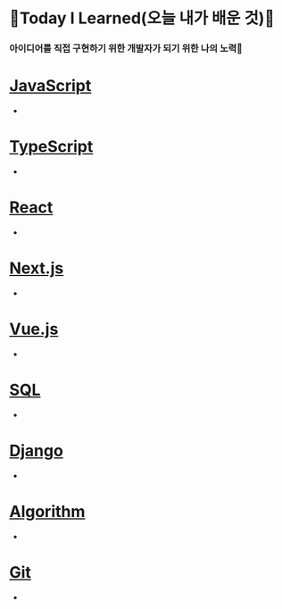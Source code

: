 # 🌱Today I Learned(오늘 내가 배운 것)🌱

<h3> 아이디어를 직접 구현하기 위한 개발자가 되기 위한 나의 노력🤞 </h3>

# [JavaScript](/TIL/Algorithm/)

-

# [TypeScript](/TIL/TS/)

-

# [React](/TIL//React/)

-

# [Next.js](/TIL/Next.js/)

-

# [Vue.js](/TIL/Vue.js/)

-

# [SQL](/TIL/SQL/)

-

# [Django](/TIL/Django/)

-

# [Algorithm](/TIL/Algorithm/)

-

# [Git](/TIL/GIT/)

-
